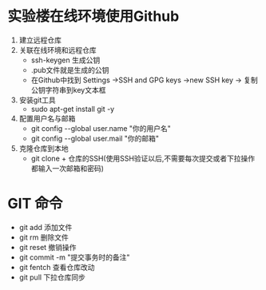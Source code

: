 # 实验楼在线环境使用Github

1. 建立远程仓库
2. 关联在线环境和远程仓库
    - ssh-keygen 生成公钥
    - .pub文件就是生成的公钥
    - 在Github中找到  Settings ->SSH and GPG keys ->new SSH key ->    复制公钥字符串到key文本框
3. 安装git工具 
    - sudo apt-get install git -y
4. 配置用户名与邮箱
    - git config --global user.name "你的用户名"
    - git config --global user.mail "你的邮箱"
5. 克隆仓库到本地
    - git clone + 仓库的SSH(使用SSH验证以后,不需要每次提交或者下拉操作都输入一次邮箱和密码)


# GIT 命令
- git add  添加文件
- git rm 删除文件
- git reset 撤销操作
- git commit -m "提交事务时的备注"
- git fentch 查看仓库改动
- git pull 下拉仓库同步
